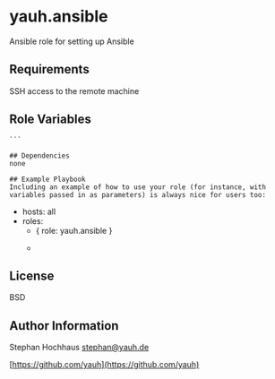 # yauh.ansible
Ansible role for setting up Ansible

## Requirements
SSH access to the remote machine

## Role Variables

````
```

## Dependencies
none

## Example Playbook
Including an example of how to use your role (for instance, with variables passed in as parameters) is always nice for users too:
````

- hosts: all
- roles:
  - { role: yauh.ansible }
  - ```

## License
BSD

## Author Information
Stephan Hochhaus stephan@yauh.de

[https://github.com/yauh](https://github.com/yauh)

